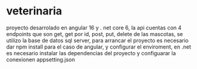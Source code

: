 # veterinaria

proyecto desarrolado en angular 16 y . net core 6, la api cuentas con 4 endpoints que son get, get por id, post, put, delete de las mascotas, se utilizo la base de datos sql server, para arrancar el proyecto es necesario dar npm install para el caso de angular, y configurar el enviroment, en .net es necesario instalar las dependencias del proyecto y configuarar la conexionen appsetting.json 
